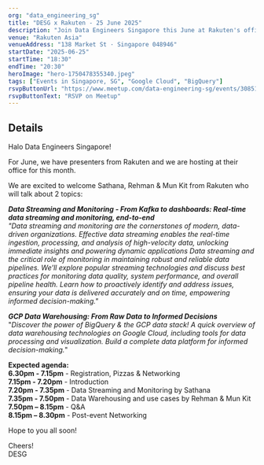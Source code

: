 ```yaml
---
org: "data_engineering_sg"
title: "DESG x Rakuten - 25 June 2025"
description: "Join Data Engineers Singapore this June at Rakuten's office for expert talks on real-time data streaming, monitoring with Kafka, and GCP data warehousing. Network with fellow engineers over pizza!"
venue: "Rakuten Asia"
venueAddress: "138 Market St · Singapore 048946"
startDate: "2025-06-25"
startTime: "18:30"
endTime: "20:30"
heroImage: "hero-1750478355340.jpeg"
tags: ["Events in Singapore, SG", "Google Cloud", "BigQuery"]
rsvpButtonUrl: "https://www.meetup.com/data-engineering-sg/events/308518037"
rsvpButtonText: "RSVP on Meetup"
---
```


## Details

Halo Data Engineers Singapore!

For June, we have presenters from Rakuten and we are hosting at their office for this month.

We are excited to welcome Sathana, Rehman & Mun Kit from Rakuten who will talk about 2 topics:

_**Data Streaming and Monitoring - From Kafka to dashboards: Real-time data streaming and monitoring, end-to-end**_  
_"Data streaming and monitoring are the cornerstones of modern, data-driven organizations. Effective data streaming enables the real-time ingestion, processing, and analysis of high-velocity data, unlocking immediate insights and powering dynamic applications Data streaming and the critical role of monitoring in maintaining robust and reliable data pipelines. We'll explore popular streaming technologies and discuss best practices for monitoring data quality, system performance, and overall pipeline health. Learn how to proactively identify and address issues, ensuring your data is delivered accurately and on time, empowering informed decision-making."_

_**GCP Data Warehousing: From Raw Data to Informed Decisions**_  
"_Discover the power of BigQuery & the GCP data stack! A quick overview of data warehousing technologies on Google Cloud, including tools for data processing and visualization. Build a complete data platform for informed decision-making._"

**Expected agenda:**  
**6.30pm - 7.15pm** - Registration, Pizzas & Networking  
**7.15pm - 7.20pm** - Introduction  
**7.20pm - 7.35pm** - Data Streaming and Monitoring by Sathana  
**7.35pm - 7.50pm** - Data Warehousing and use cases by Rehman & Mun Kit  
**7.50pm – 8.15pm** - Q&A  
**8.15pm – 8.30pm** - Post-event Networking

Hope to you all soon!

Cheers!  
DESG
